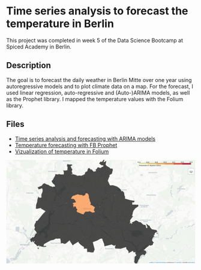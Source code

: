 # Time series analysis to forecast the temperature in Berlin

This project was completed in week 5 of the Data Science Bootcamp at Spiced Academy in Berlin.

## Description
The goal is to forecast the daily weather in Berlin Mitte over one year using autoregressive models and to plot climate data on a map. For the forecast, I used linear regression, auto-regressive and (Auto-)ARIMA models, as well as the Prophet library. I mapped the temperature values with the Folium library.

## Files
- [Time series analysis and forecasting with ARIMA models](https://github.com/lorenanda/weather-forecast/blob/main/berlin_temp_forecast.ipynb)
- [Temperature forecasting with FB Prophet](https://github.com/lorenanda/weather-forecast/blob/main/weather_prophet.ipynb)
- [Vizualization of temperature in Folium](https://github.com/lorenanda/weather-forecast/blob/main/weather_viz.ipynb)

![alt text](https://github.com/lorenanda/weather-forecast/blob/main/berlin_mitte_temp.jpg)
